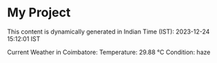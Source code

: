 # My Project

This content is dynamically generated in Indian Time (IST): 2023-12-24 15:12:01 IST


Current Weather in Coimbatore:
Temperature: 29.88 °C
Condition: haze
